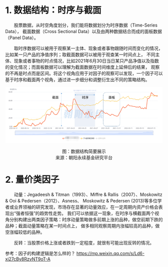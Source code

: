 # 1. 数据结构：时序与截面

&emsp;&emsp;股票数据，从时空角度划分，我们能将数据划分为时序数据（Time-Series Data），
截面数据（Cross Sectional Data）以及由两种数据结合而成的面板数据（Panel Data）。

&emsp;&emsp;取时序数据可以被用于观察某一主体、现象或者事物跟随时间而变化的情况，比如某一只产品的净值序列；取截面数据可以被用于观查某一时间点上，
不同主体、现象或者事物的时点情况，比如2021年6月30日当日某只产品净值以及指数的变化情况；而面板数据可以理解为截面数据在时间维度上延伸后的结果，
观察的不再是时点而是区间。将这个视角应用于对因子的观察可以发现，一个因子可以基于时序和截面两个视角，通过进一步细分和调整衍生出不同的策略结构。

![数据结构简要展示.png](数据结构简要展示.png)

<center>图：数据结构简要展示</center>
<center>来源：朝阳永续基金研究平台</center>

# 2. 量价类因子

&emsp;&emsp;动量：Jegadeesh & Titman（1993）、Miffre & Rallis（2007）、Moskowitz & Ooi & Pedersen（2012）、Asness、
Moskowitz & Pedersen (2013)等多位学者或业界领袖的研究发现，市场存在显著的动量效应，在一定周期内资产价格会表现出“强者恒强”的趋势性走势。
我们可以依据这一现象，在时序与横截面两个视角分别构建出两类因子策略：时序动量策略做多前期上涨的品种，做空前期下跌的品种；截面动量策略在某一时间点上，
做多相同观察周期内涨幅较高的品种，做空涨幅较低的品种。

&emsp;&emsp;反转：当股票价格上涨或者跌到一定程度，就很有可能出现反转的情况。


参考：因子的构建逻辑是怎么样的？ https://mp.weixin.qq.com/s/Ld6-xi27cBy8RzvNT9oT-A